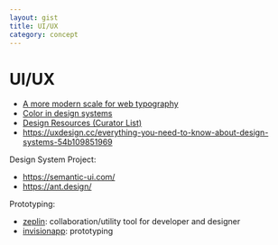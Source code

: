 ```yaml
---
layout: gist
title: UI/UX
category: concept
---
```


# UI/UX

- [A more modern scale for web typography](http://typecast.com/blog/a-more-modern-scale-for-web-typography)
- [Color in design systems](https://medium.com/eightshapes-llc/color-in-design-systems-a1c80f65fa3)
- [Design Resources (Curator List)](https://github.com/skullface/design-resources)
- <https://uxdesign.cc/everything-you-need-to-know-about-design-systems-54b109851969>

Design System Project:
- <https://semantic-ui.com/>
- <https://ant.design/>


Prototyping:
- [zeplin](https://zeplin.io): collaboration/utility tool for developer and designer
- [invisionapp](https://www.invisionapp.com/): prototyping